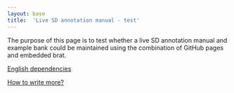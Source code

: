 ```yaml
---
layout: base
title:  'Live SD annotation manual - test'
---
```


The purpose of this page is to test whether a live SD annotation
manual and example bank could be maintained using the combination of
GitHub pages and embedded brat.

[English dependencies](en.html)

[How to write more?](embedsd.html)

